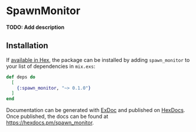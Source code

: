 # SpawnMonitor

**TODO: Add description**

## Installation

If [available in Hex](https://hex.pm/docs/publish), the package can be installed
by adding `spawn_monitor` to your list of dependencies in `mix.exs`:

```elixir
def deps do
  [
    {:spawn_monitor, "~> 0.1.0"}
  ]
end
```

Documentation can be generated with [ExDoc](https://github.com/elixir-lang/ex_doc)
and published on [HexDocs](https://hexdocs.pm). Once published, the docs can
be found at <https://hexdocs.pm/spawn_monitor>.

